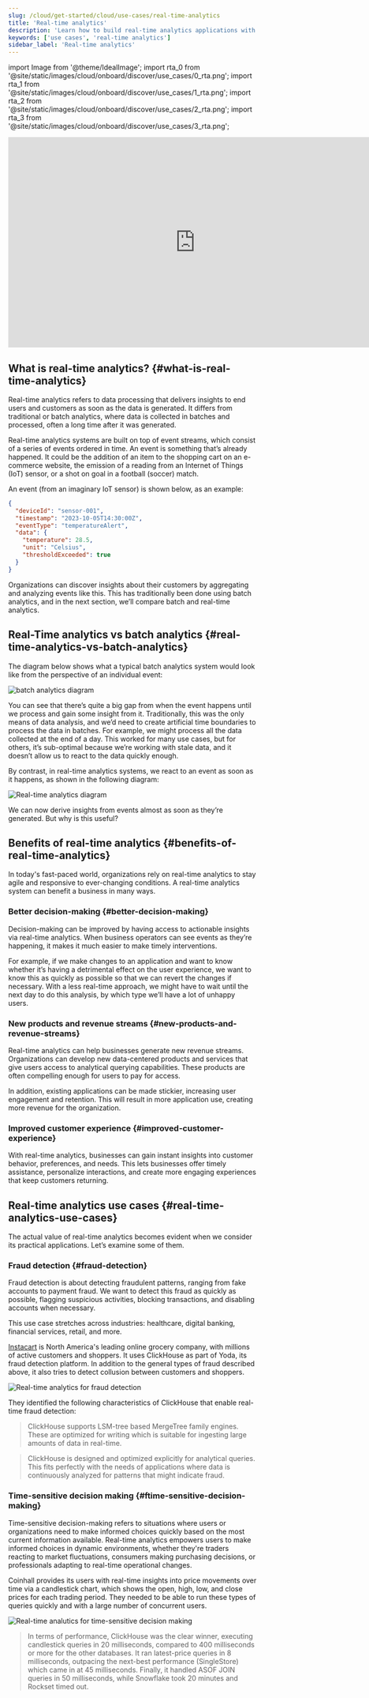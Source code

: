 ```yaml
---
slug: /cloud/get-started/cloud/use-cases/real-time-analytics
title: 'Real-time analytics'
description: 'Learn how to build real-time analytics applications with ClickHouse Cloud for instant insights and data-driven decision making'
keywords: ['use cases', 'real-time analytics']
sidebar_label: 'Real-time analytics'
---
```


import Image from '@theme/IdealImage';
import rta_0 from '@site/static/images/cloud/onboard/discover/use_cases/0_rta.png';
import rta_1 from '@site/static/images/cloud/onboard/discover/use_cases/1_rta.png';
import rta_2 from '@site/static/images/cloud/onboard/discover/use_cases/2_rta.png';
import rta_3 from '@site/static/images/cloud/onboard/discover/use_cases/3_rta.png';

<iframe width="758" height="426" src="https://www.youtube.com/embed/SnFff0KYwuo?si=aNpGzSobzFhUlyX5" title="YouTube video player" frameborder="0" allow="accelerometer; autoplay; clipboard-write; encrypted-media; gyroscope; picture-in-picture; web-share" referrerpolicy="strict-origin-when-cross-origin" allowfullscreen></iframe>

## What is real-time analytics? {#what-is-real-time-analytics}

Real-time analytics refers to data processing that delivers insights to end users
and customers as soon as the data is generated. It differs from traditional or 
batch analytics, where data is collected in batches and processed, often a long 
time after it was generated.

Real-time analytics systems are built on top of event streams, which consist of 
a series of events ordered in time. An event is something that’s already happened.
It could be the addition of an item to the shopping cart on an e-commerce website,
the emission of a reading from an Internet of Things (IoT) sensor, or a shot on 
goal in a football (soccer) match.

An event (from an imaginary IoT sensor) is shown below, as an example:

```json
{
  "deviceId": "sensor-001",
  "timestamp": "2023-10-05T14:30:00Z",
  "eventType": "temperatureAlert",
  "data": {
    "temperature": 28.5,
    "unit": "Celsius",
    "thresholdExceeded": true
  }
}
```

Organizations can discover insights about their customers by aggregating and 
analyzing events like this. This has traditionally been done using batch analytics,
and in the next section, we’ll compare batch and real-time analytics.

## Real-Time analytics vs batch analytics {#real-time-analytics-vs-batch-analytics}

The diagram below shows what a typical batch analytics system would look like 
from the perspective of an individual event:

<Image img={rta_0} size="md" border alt="batch analytics diagram" />

You can see that there’s quite a big gap from when the event happens until we 
process and gain some insight from it. Traditionally, this was the only means of
data analysis, and we’d need to create artificial time boundaries to process 
the data in batches. For example, we might process all the data collected at the
end of a day. This worked for many use cases, but for others, it’s sub-optimal 
because we’re working with stale data, and it doesn’t allow us to react to the 
data quickly enough.

By contrast, in real-time analytics systems, we react to an event as soon as it 
happens, as shown in the following diagram:

<Image img={rta_1} size="md" border alt="Real-time analytics diagram" />

We can now derive insights from events almost as soon as they’re generated. But 
why is this useful?

## Benefits of real-time analytics {#benefits-of-real-time-analytics}

In today's fast-paced world, organizations rely on real-time analytics to stay 
agile and responsive to ever-changing conditions. A real-time analytics system 
can benefit a business in many ways.

### Better decision-making {#better-decision-making}

Decision-making can be improved by having access to actionable insights via 
real-time analytics. When business operators can see events as they’re happening,
it makes it much easier to make timely interventions.

For example, if we make changes to an application and want to know whether it’s
having a detrimental effect on the user experience, we want to know this as 
quickly as possible so that we can revert the changes if necessary. With a less
real-time approach, we might have to wait until the next day to do this 
analysis, by which type we’ll have a lot of unhappy users.

### New products and revenue streams {#new-products-and-revenue-streams}

Real-time analytics can help businesses generate new revenue streams. Organizations
can develop new data-centered products and services that give users access to 
analytical querying capabilities. These products are often compelling enough for 
users to pay for access.

In addition, existing applications can be made stickier, increasing user 
engagement and retention. This will result in more application use, creating more
revenue for the organization.

### Improved customer experience {#improved-customer-experience}

With real-time analytics, businesses can gain instant insights into customer 
behavior, preferences, and needs. This lets businesses offer timely assistance, 
personalize interactions, and create more engaging experiences that keep 
customers returning.

## Real-time analytics use cases {#real-time-analytics-use-cases}

The actual value of real-time analytics becomes evident when we consider its 
practical applications. Let’s examine some of them.

### Fraud detection {#fraud-detection}

Fraud detection is about detecting fraudulent patterns, ranging from fake accounts
to payment fraud. We want to detect this fraud as quickly as possible, flagging 
suspicious activities, blocking transactions, and disabling accounts when necessary.

This use case stretches across industries: healthcare, digital banking, financial
services, retail, and more.

[Instacart](https://www.instacart.com/) is North America's leading online grocery
company, with millions of active customers and shoppers. It uses ClickHouse as 
part of Yoda, its fraud detection platform. In addition to the general types of 
fraud described above, it also tries to detect collusion between customers and 
shoppers.

<Image img={rta_2} size="md" border alt="Real-time analytics for fraud detection" />

They identified the following characteristics of ClickHouse that enable real-time
fraud detection:

> ClickHouse supports LSM-tree based MergeTree family engines. 
> These are optimized for writing which is suitable for ingesting large amounts 
> of data in real-time.

> ClickHouse is designed and optimized explicitly for analytical queries. This 
> fits perfectly with the needs of applications where data is continuously 
> analyzed for patterns that might indicate fraud.

### Time-sensitive decision making {#ftime-sensitive-decision-making}

Time-sensitive decision-making refers to situations where users or organizations 
need to make informed choices quickly based on the most current information 
available. Real-time analytics empowers users to make informed choices in 
dynamic environments, whether they're traders reacting to market fluctuations, 
consumers making purchasing decisions, or professionals adapting to real-time 
operational changes.

Coinhall provides its users with real-time insights into price movements over 
time via a candlestick chart, which shows the open, high, low, and close prices 
for each trading period. They needed to be able to run these types of queries 
quickly and with a large number of concurrent users.

<Image img={rta_3} size="md" border alt="Real-time analutics for time-sensitive decision making" />

> In terms of performance, ClickHouse was the clear winner, executing candlestick queries in 20 milliseconds, compared 
> to 400 milliseconds or more for the other databases. It ran latest-price queries in 8 milliseconds, outpacing the 
> next-best performance (SingleStore) which came in at 45 milliseconds. Finally, it handled ASOF JOIN queries in 
> 50 milliseconds, while Snowflake took 20 minutes and Rockset timed out.
